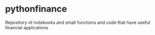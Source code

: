 # pythonfinance
Repository of notebooks and small functions and code that have useful financial applications
